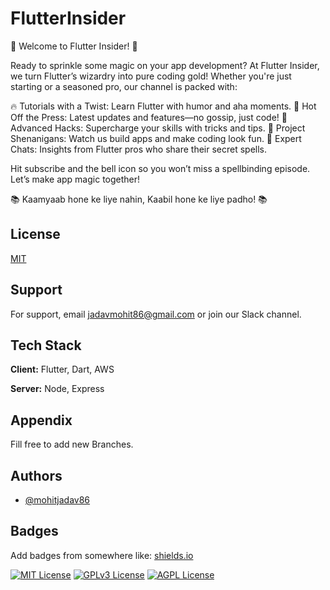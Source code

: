 
# FlutterInsider



🎥 Welcome to Flutter Insider! 🎥

Ready to sprinkle some magic on your app development? At Flutter Insider, we turn Flutter’s wizardry into pure coding gold! Whether you're just starting or a seasoned pro, our channel is packed with:

🔥 Tutorials with a Twist: Learn Flutter with humor and aha moments.
📰 Hot Off the Press: Latest updates and features—no gossip, just code!
🚀 Advanced Hacks: Supercharge your skills with tricks and tips.
📱 Project Shenanigans: Watch us build apps and make coding look fun.
🎤 Expert Chats: Insights from Flutter pros who share their secret spells.

Hit subscribe and the bell icon so you won’t miss a spellbinding episode. Let’s make app magic together!


📚 Kaamyaab hone ke liye nahin, Kaabil hone ke liye padho! 📚


## License

[MIT](https://choosealicense.com/licenses/mit/)


## Support

For support, email jadavmohit86@gmail.com or join our Slack channel.


## Tech Stack

**Client:** Flutter, Dart, AWS

**Server:** Node, Express


## Appendix

Fill free to add new Branches.


## Authors

- [@mohitjadav86](https://www.github.com/mohitjadav86)


## Badges

Add badges from somewhere like: [shields.io](https://shields.io/)

[![MIT License](https://img.shields.io/badge/License-MIT-green.svg)](https://choosealicense.com/licenses/mit/)
[![GPLv3 License](https://img.shields.io/badge/License-GPL%20v3-yellow.svg)](https://opensource.org/licenses/)
[![AGPL License](https://img.shields.io/badge/license-AGPL-blue.svg)](http://www.gnu.org/licenses/agpl-3.0)

